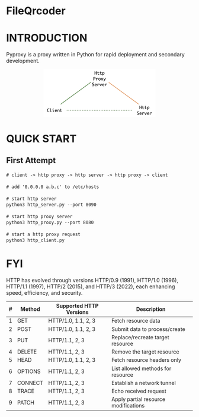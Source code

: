# FileQrcoder
# INTRODUCTION
Pyproxy is a proxy written in Python for rapid deployment and secondary development.
<center><img src="https://github.com/lulinpeng/PyProxy/blob/main/http_proxy.png" alt="http_proxy" width="60%" height="auto"></center>

# QUICK START
## First Attempt
```shell
# client -> http proxy -> http server -> http proxy -> client

# add '0.0.0.0 a.b.c' to /etc/hosts

# start http server
python3 http_server.py --port 8090

# start http proxy server 
python3 http_proxy.py --port 8080

# start a http proxy request
python3 http_client.py
```

# FYI

HTTP has evolved through versions HTTP/0.9 (1991), HTTP/1.0 (1996), HTTP/1.1 (1997), HTTP/2 (2015), and HTTP/3 (2022), each enhancing speed, efficiency, and security.

| #  | Method    | Supported HTTP Versions | Description                          |
|----|-----------|-------------------------|--------------------------------------|
| 1  | GET       | HTTP/1.0, 1.1, 2, 3     | Fetch resource data |
| 2  | POST      | HTTP/1.0, 1.1, 2, 3     | Submit data to process/create|
| 3  | PUT       | HTTP/1.1, 2, 3          | Replace/recreate target resource|
| 4  | DELETE    | HTTP/1.1, 2, 3          | Remove the target resource |
| 5  | HEAD      | HTTP/1.0, 1.1, 2, 3     | Fetch resource headers only|
| 6  | OPTIONS   | HTTP/1.1, 2, 3          | List allowed methods for resource|
| 7  | CONNECT   | HTTP/1.1, 2, 3          | Establish a network tunnel  |
| 8  | TRACE     | HTTP/1.1, 2, 3          | Echo received request         |
| 9  | PATCH     | HTTP/1.1, 2, 3          | Apply partial resource modifications|

